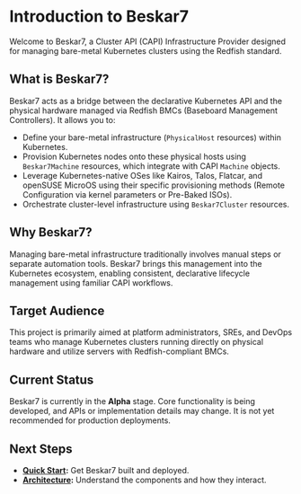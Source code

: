 # Introduction to Beskar7

Welcome to Beskar7, a Cluster API (CAPI) Infrastructure Provider designed for managing bare-metal Kubernetes clusters using the Redfish standard.

## What is Beskar7?

Beskar7 acts as a bridge between the declarative Kubernetes API and the physical hardware managed via Redfish BMCs (Baseboard Management Controllers). It allows you to:

*   Define your bare-metal infrastructure (`PhysicalHost` resources) within Kubernetes.
*   Provision Kubernetes nodes onto these physical hosts using `Beskar7Machine` resources, which integrate with CAPI `Machine` objects.
*   Leverage Kubernetes-native OSes like Kairos, Talos, Flatcar, and openSUSE MicroOS using their specific provisioning methods (Remote Configuration via kernel parameters or Pre-Baked ISOs).
*   Orchestrate cluster-level infrastructure using `Beskar7Cluster` resources.

## Why Beskar7?

Managing bare-metal infrastructure traditionally involves manual steps or separate automation tools. Beskar7 brings this management into the Kubernetes ecosystem, enabling consistent, declarative lifecycle management using familiar CAPI workflows.

## Target Audience

This project is primarily aimed at platform administrators, SREs, and DevOps teams who manage Kubernetes clusters running directly on physical hardware and utilize servers with Redfish-compliant BMCs.

## Current Status

Beskar7 is currently in the **Alpha** stage. Core functionality is being developed, and APIs or implementation details may change. It is not yet recommended for production deployments.

## Next Steps

*   **[Quick Start](./quick-start.md):** Get Beskar7 built and deployed.
*   **[Architecture](./architecture.md):** Understand the components and how they interact. 